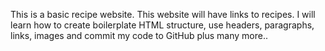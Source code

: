 This is a basic recipe website. This website will have links to recipes. I will learn how to create boilerplate HTML structure, use headers, paragraphs, links, images and commit my code to GitHub plus many more..
